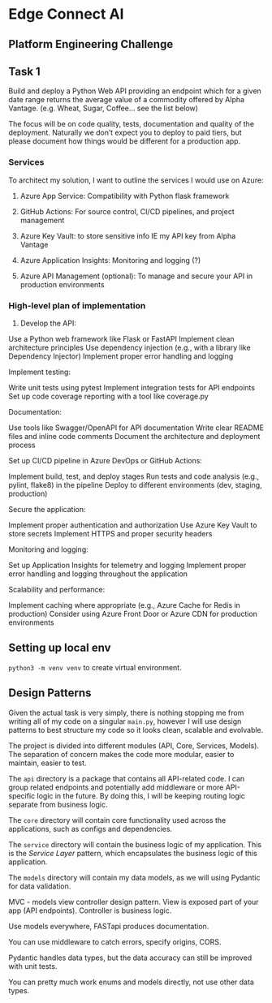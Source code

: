 # Edge Connect AI
## Platform Engineering Challenge

## Task 1
Build and deploy a Python Web API providing an endpoint which for a given date range returns the
average value of a commodity offered by Alpha Vantage. (e.g. Wheat, Sugar, Coffee… see the list
below)

The focus will be on code quality, tests, documentation and quality of the deployment. Naturally we
don’t expect you to deploy to paid tiers, but please document how things would be different for a
production app.

### Services
To architect my solution, I want to outline the services I would use on Azure:

1. Azure App Service: Compatibility with Python flask framework


2. GitHub Actions: For source control, CI/CD pipelines, and project management


3. Azure Key Vault: to store sensitive info IE my API key from Alpha Vantage


4. Azure Application Insights: Monitoring and logging (?)


5. Azure API Management (optional): To manage and secure your API in production environments

### High-level plan of implementation
1. Develop the API:

Use a Python web framework like Flask or FastAPI
Implement clean architecture principles
Use dependency injection (e.g., with a library like Dependency Injector)
Implement proper error handling and logging


Implement testing:

Write unit tests using pytest
Implement integration tests for API endpoints
Set up code coverage reporting with a tool like coverage.py


Documentation:

Use tools like Swagger/OpenAPI for API documentation
Write clear README files and inline code comments
Document the architecture and deployment process


Set up CI/CD pipeline in Azure DevOps or GitHub Actions:

Implement build, test, and deploy stages
Run tests and code analysis (e.g., pylint, flake8) in the pipeline
Deploy to different environments (dev, staging, production)


Secure the application:

Implement proper authentication and authorization
Use Azure Key Vault to store secrets
Implement HTTPS and proper security headers


Monitoring and logging:

Set up Application Insights for telemetry and logging
Implement proper error handling and logging throughout the application


Scalability and performance:

Implement caching where appropriate (e.g., Azure Cache for Redis in production)
Consider using Azure Front Door or Azure CDN for production environments

## Setting up local env
`python3 -m venv venv` to create virtual environment. 

## Design Patterns
Given the actual task is very simply, there is nothing stopping me from writing all of my code on a singular `main.py`, however I will use design patterns to best structure my code so it looks clean, scalable and evolvable.

The project is divided into different modules (API, Core, Services, Models). The separation of concern makes the code more modular, easier to maintain, easier to test. 

The `api` directory is a package that contains all API-related code. I can group related endpoints and potentially add middleware or more API-specific logic in the future. By doing this, I will be keeping routing logic separate from business logic. 

The `core` directory will contain core functionality used across the applications, such as configs and dependencies.

The `service` directory will contain the business logic of my application. This is the *Service Layer* pattern, which encapsulates the business logic of this application.

The `models` directory will contain my data models, as we will using Pydantic for data validation. 

MVC - models view controller design pattern. View is exposed part of your app (API endpoints). Controller is business logic. 

Use models everywhere, FASTapi produces documentation.

You can use middleware to catch errors, specify origins, CORS. 

Pydantic handles data types, but the data accuracy can still be improved with unit tests. 

You can pretty much work enums and models directly, not use other data types.